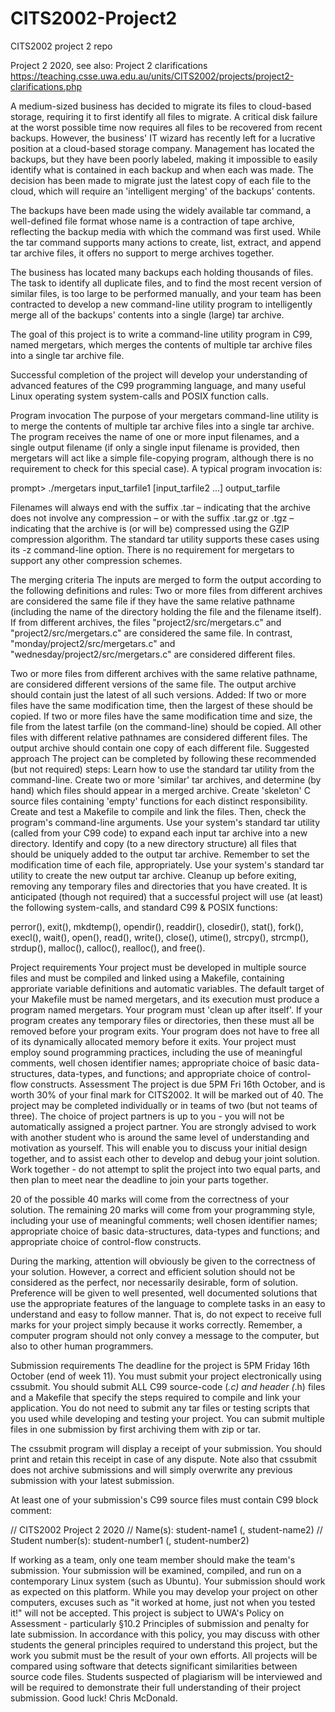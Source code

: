 # CITS2002-Project2
CITS2002 project 2 repo

Project 2 2020, see also: Project 2 clarifications https://teaching.csse.uwa.edu.au/units/CITS2002/projects/project2-clarifications.php

A medium-sized business has decided to migrate its files to cloud-based storage, requiring it to first identify all files to migrate. A critical disk failure at the worst possible time now requires all files to be recovered from recent backups. However, the business' IT wizard has recently left for a lucrative position at a cloud-based storage company.
Management has located the backups, but they have been poorly labeled, making it impossible to easily identify what is contained in each backup and when each was made. The decision has been made to migrate just the latest copy of each file to the cloud, which will require an 'intelligent merging' of the backups' contents.

The backups have been made using the widely available tar command, a well-defined file format whose name is a contraction of tape archive, reflecting the backup media with which the command was first used. While the tar command supports many actions to create, list, extract, and append tar archive files, it offers no support to merge archives together.

The business has located many backups each holding thousands of files. The task to identify all duplicate files, and to find the most recent version of similar files, is too large to be performed manually, and your team has been contracted to develop a new command-line utility program to intelligently merge all of the backups' contents into a single (large) tar archive.

The goal of this project is to write a command-line utility program in C99, named mergetars, which merges the contents of multiple tar archive files into a single tar archive file.
 
Successful completion of the project will develop your understanding of advanced features of the C99 programming language, and many useful Linux operating system system-calls and POSIX function calls.

 

Program invocation
The purpose of your mergetars command-line utility is to merge the contents of multiple tar archive files into a single tar archive. The program receives the name of one or more input filenames, and a single output filename (if only a single input filename is provided, then mergetars will act like a simple file-copying program, although there is no requirement to check for this special case). A typical program invocation is:

prompt>  ./mergetars input_tarfile1 [input_tarfile2 ...] output_tarfile

Filenames will always end with the suffix  .tar   – indicating that the archive does not involve any compression – or with the suffix  .tar.gz  or  .tgz  – indicating that the archive is (or will be) compressed using the GZIP compression algorithm. The standard tar utility supports these cases using its  -z  command-line option. There is no requirement for mergetars to support any other compression schemes.

The merging criteria
The inputs are merged to form the output according to the following definitions and rules:
Two or more files from different archives are considered the same file if they have the same relative pathname (including the name of the directory holding the file and the filename itself).
If from different archives, the files "project2/src/mergetars.c" and "project2/src/mergetars.c" are considered the same file.
In contrast, "monday/project2/src/mergetars.c" and "wednesday/project2/src/mergetars.c" are considered different files.

Two or more files from different archives with the same relative pathname, are considered different versions of the same file. The output archive should contain just the latest of all such versions.
Added: If two or more files have the same modification time, then the largest of these should be copied. If two or more files have the same modification time and size, the file from the latest tarfile (on the command-line) should be copied.
All other files with different relative pathnames are considered different files. The output archive should contain one copy of each different file.
Suggested approach
The project can be completed by following these recommended (but not required) steps:
Learn how to use the standard tar utility from the command-line.
Create two or more 'similar' tar archives, and determine (by hand) which files should appear in a merged archive.
Create 'skeleton' C source files containing 'empty' functions for each distinct responsibility. Create and test a Makefile to compile and link the files.
Then, check the program's command-line arguments.
Use your system's standard tar utility (called from your C99 code) to expand each input tar archive into a new directory.
Identify and copy (to a new directory structure) all files that should be uniquely added to the output tar archive. Remember to set the modification time of each file, appropriately.
Use your system's standard tar utility to create the new output tar archive.
Cleanup up before exiting, removing any temporary files and directories that you have created.
It is anticipated (though not required) that a successful project will use (at least) the following system-calls, and standard C99 & POSIX functions: 

perror(),  exit(), 
mkdtemp(),  opendir(),  readdir(),  closedir(),  stat(), 
fork(),  execl(),  wait(), 
open(),  read(),  write(),  close(), utime(), 
strcpy(),  strcmp(),  strdup(), 
malloc(),  calloc(),  realloc(), and  free(). 

Project requirements
Your project must be developed in multiple source files and must be compiled and linked using a Makefile, containing approriate variable definitions and automatic variables.
The default target of your Makefile must be named mergetars, and its execution must produce a program named mergetars.
Your program must 'clean up after itself'. If your program creates any temporary files or directories, then these must all be removed before your program exits. Your program does not have to free all of its dynamically allocated memory before it exits.
Your project must employ sound programming practices, including the use of meaningful comments, well chosen identifier names; appropriate choice of basic data-structures, data-types, and functions; and appropriate choice of control-flow constructs.
Assessment
The project is due 5PM Fri 16th October, and is worth 30% of your final mark for CITS2002.
It will be marked out of 40. The project may be completed individually or in teams of two (but not teams of three). The choice of project partners is up to you - you will not be automatically assigned a project partner.
You are strongly advised to work with another student who is around the same level of understanding and motivation as yourself. This will enable you to discuss your initial design together, and to assist each other to develop and debug your joint solution. Work together - do not attempt to split the project into two equal parts, and then plan to meet near the deadline to join your parts together.

20 of the possible 40 marks will come from the correctness of your solution. The remaining 20 marks will come from your programming style, including your use of meaningful comments; well chosen identifier names; appropriate choice of basic data-structures, data-types and functions; and appropriate choice of control-flow constructs.

During the marking, attention will obviously be given to the correctness of your solution. However, a correct and efficient solution should not be considered as the perfect, nor necessarily desirable, form of solution. Preference will be given to well presented, well documented solutions that use the appropriate features of the language to complete tasks in an easy to understand and easy to follow manner. That is, do not expect to receive full marks for your project simply because it works correctly. Remember, a computer program should not only convey a message to the computer, but also to other human programmers.

Submission requirements
The deadline for the project is 5PM Friday 16th October (end of week 11).
You must submit your project electronically using cssubmit.
You should submit ALL C99 source-code (*.c) and header (*.h) files and a Makefile that specify the steps required to compile and link your application. You do not need to submit any tar files or testing scripts that you used while developing and testing your project. You can submit multiple files in one submission by first archiving them with zip or tar.

The cssubmit program will display a receipt of your submission. You should print and retain this receipt in case of any dispute. Note also that cssubmit does not archive submissions and will simply overwrite any previous submission with your latest submission.

At least one of your submission's C99 source files must contain C99 block comment:

//  CITS2002 Project 2 2020
//  Name(s):             student-name1 (, student-name2)
//  Student number(s):   student-number1 (, student-number2)

If working as a team, only one team member should make the team's submission.
Your submission will be examined, compiled, and run on a contemporary Linux system (such as Ubuntu). Your submission should work as expected on this platform. While you may develop your project on other computers, excuses such as "it worked at home, just not when you tested it!"  will not be accepted.
This project is subject to UWA's Policy on Assessment - particularly §10.2 Principles of submission and penalty for late submission. In accordance with this policy, you may discuss with other students the general principles required to understand this project, but the work you submit must be the result of your own efforts. All projects will be compared using software that detects significant similarities between source code files. Students suspected of plagiarism will be interviewed and will be required to demonstrate their full understanding of their project submission.
Good luck!
Chris McDonald.
